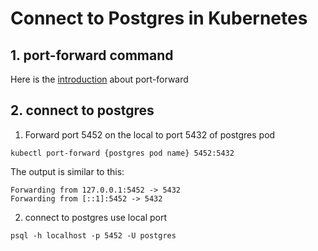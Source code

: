 # Connect to Postgres in Kubernetes

## 1. port-forward command

Here is the [introduction](https://kubernetes.io/docs/tasks/access-application-cluster/port-forward-access-application-cluster/) about port-forward

## 2. connect to postgres

1. Forward port 5452 on the local to port 5432 of postgres pod

```shell
kubectl port-forward {postgres pod name} 5452:5432

```

The output is similar to this:

```shell
Forwarding from 127.0.0.1:5452 -> 5432
Forwarding from [::1]:5452 -> 5432
```

2. connect to postgres use local port

```shell
psql -h localhost -p 5452 -U postgres
```